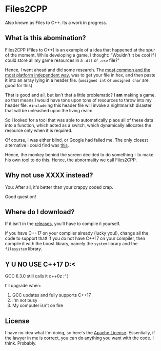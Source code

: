 # Files2CPP
Also known as Files to C++. Its a work in progress.

## What is this abomination?
Files2CPP (Files to C++) is an example of a idea that happened at the spur of the moment. While developing a game, I thought: "Wouldn't it be cool if I could store all my game resources in a `.dll` or `.exe` file?"

Hence, I went ahead and did some research. The [most common and the most platform independent way](http://stackoverflow.com/questions/6785214/how-to-embed-a-file-into-an-executable-file), was to get your file in hex, and then paste it into an array lying in a header file. (`unsigned int` or `unsigned char` are good for this)

That is good and all, but isn't that a little problematic? I **am** making a game, so that means I would have tons upon tons of resources to throw into my header file. `#include`ing this header file will invoke a nightmarish disaster that will be unleashed upon the living realm.

So I looked for a tool that was able to automatically place all of these data into a function, which acted as a switch, which dynamically allocates the resource only when it is required.

Of course, I was either blind, or Google had failed me. The only closest alternative I could find was [this](http://stackoverflow.com/questions/4864866/c-c-with-gcc-statically-add-resource-files-to-executable-library/4864879#4864879).

Hence, the monkey behind the screen decided to do something - to make his own tool to do this. Hence, the abnormality we call Files2CPP.

## Why not use XXXX instead?
You: After all, it's better than your crappy coded crap.

Good question!

## Where do I download?
If it isn't in the [releases](https://github.com/jameshi16/Files2CPP/releases), you'll have to compile it yourself.

If you have C++17 on your compiler already (lucky you!), change all the code to support that! If you do not have C++17 on your compiler, then compile it with the boost library, namely the `system` library and the `filesystem` library.

## Y U NO USE C++17 D:<
GCC 6.3.0 still calls it c++0z :^(

I'll upgrade when:
1. GCC updates and fully supports C++17
2. I'm not busy
3. My computer isn't on fire


## License
I have no idea what I'm doing, so here's the [Apache License](https://github.com/jameshi16/Files2CPP/blob/master/LICENSE). Essentially, if the lawyer in me is correct, you can do anything you want with the code. I think. Probably.
